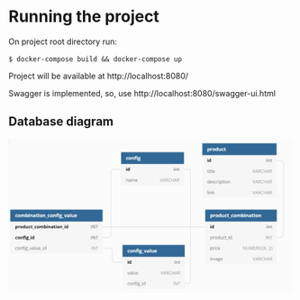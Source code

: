 # Running the project
On project root directory run:
```
$ docker-compose build && docker-compose up
```
Project will be available at http://localhost:8080/

Swagger is implemented, so, use http://localhost:8080/swagger-ui.html

## Database diagram
![Alt text](occo-db.PNG?raw=true "Title")
